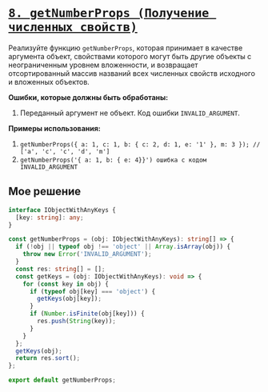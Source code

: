 # [`8. getNumberProps (Получение численных свойств)`](../index.md)

Реализуйте функцию `getNumberProps`, которая принимает в качестве аргумента объект, свойствами которого могут быть
другие объекты с неограниченным уровнем вложенности, и возвращает отсортированный массив названий всех численных свойств
исходного и вложенных объектов.

**Ошибки, которые должны быть обработаны:**

1. Переданный аргумент не объект. Код ошибки `INVALID_ARGUMENT`.

**Примеры использования:**

1. `getNumberProps({ a: 1, c: 1, b: { c: 2, d: 1, e: '1' }, m: 3 }); // ['a', 'c', 'c', 'd', 'm']`
2. `getNumberProps('{ a: 1, b: { e: 4}}') ошибка с кодом INVALID_ARGUMENT`

## Мое решение

```ts
interface IObjectWithAnyKeys {
  [key: string]: any;
}

const getNumberProps = (obj: IObjectWithAnyKeys): string[] => {
  if (!obj || typeof obj !== 'object' || Array.isArray(obj)) {
    throw new Error('INVALID_ARGUMENT');
  }
  const res: string[] = [];
  const getKeys = (obj: IObjectWithAnyKeys): void => {
    for (const key in obj) {
      if (typeof obj[key] === 'object') {
        getKeys(obj[key]);
      }
      if (Number.isFinite(obj[key])) {
        res.push(String(key));
      }
    }
  };
  getKeys(obj);
  return res.sort();
};

export default getNumberProps;
```

